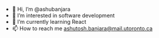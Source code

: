 - 👋 Hi, I’m @ashubanjara
- 👀 I’m interested in software development
- 🌱 I’m currently learning React
- 📫 How to reach me ashutosh.banjara@mail.utoronto.ca

<!---
ashubanjara/ashubanjara is a ✨ special ✨ repository because its `README.md` (this file) appears on your GitHub profile.
You can click the Preview link to take a look at your changes.
--->
